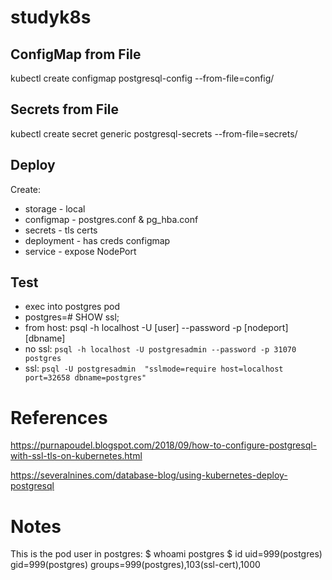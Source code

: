 # studyk8s
## ConfigMap from File
kubectl create configmap postgresql-config --from-file=config/ 

## Secrets from File
kubectl create secret generic postgresql-secrets --from-file=secrets/ 


## Deploy
Create:
* storage - local
* configmap - postgres.conf & pg_hba.conf
* secrets - tls certs
* deployment - has creds configmap
* service - expose NodePort

## Test
* exec into postgres pod
* postgres=# SHOW ssl;
* from host: psql -h localhost -U [user] --password -p [nodeport] [dbname]
* no ssl: `psql -h localhost -U postgresadmin --password -p 31070 postgres`
* ssl: `psql -U postgresadmin  "sslmode=require host=localhost port=32658 dbname=postgres"`


# References
https://purnapoudel.blogspot.com/2018/09/how-to-configure-postgresql-with-ssl-tls-on-kubernetes.html

https://severalnines.com/database-blog/using-kubernetes-deploy-postgresql

# Notes
This is the pod user in postgres:
$ whoami
postgres
$ id
uid=999(postgres) gid=999(postgres) groups=999(postgres),103(ssl-cert),1000
